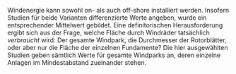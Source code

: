 Windenergie kann sowohl on- als auch off-shore installiert werden. Insofern Studien für beide Varianten differenzierte Werte angeben, wurde ein entsprechender Mittelwert gebildet. Eine definitorischen Herausforderung ergibt sich aus der Frage, welche Fläche durch Windräder tatsächlich *verbraucht* wird: Der gesamte Windpark, die Durchmesser der Rotorblätter, oder aber nur die Fläche der einzelnen Fundamente? Die hier ausgewählten Studien geben sämtlich Werte für gesamte Windparks an, deren einzelne Anlagen im Mindestabstand zueinander stehen.
